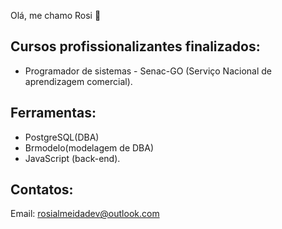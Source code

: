 Olá, me chamo Rosi 👋

## Cursos profissionalizantes finalizados:
- Programador de sistemas - Senac-GO (Serviço Nacional de aprendizagem comercial).

## Ferramentas:
- PostgreSQL(DBA)
- Brmodelo(modelagem de DBA)
- JavaScript (back-end).

## Contatos:
Email: rosialmeidadev@outlook.com
